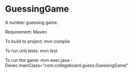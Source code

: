 # GuessingGame
A number guessing game.

Requirement:
Maven

To build to project:
mvn compile

To run unit tests:
mvn test

To run the game:
mvn exec:java -Dexec.mainClass="com.collegeboard.guess.GuessingGame"
